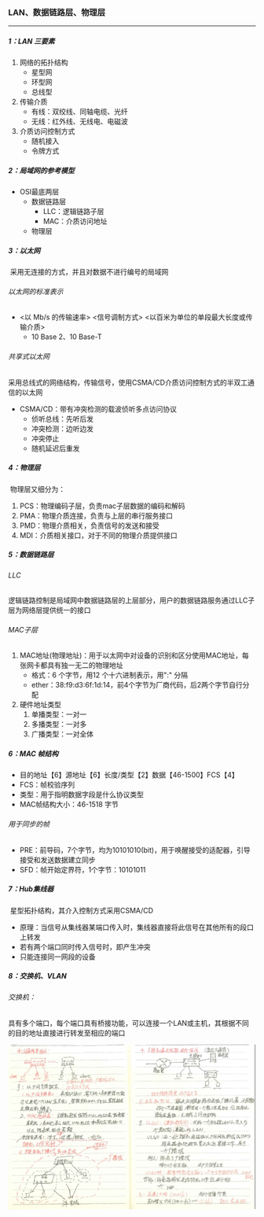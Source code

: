 ### LAN、数据链路层、物理层

------

##### 1：LAN 三要素

1. 网络的拓扑结构
   - 星型网
   - 环型网
   - 总线型
2. 传输介质
   - 有线：双绞线、同轴电缆、光纤
   - 无线：红外线、无线电、电磁波
3. 介质访问控制方式
   - 随机接入
   - 令牌方式

##### 2：局域网的参考模型

- OSI最底两层
  - 数据链路层
    - LLC：逻辑链路子层
    - MAC：介质访问地址
  - 物理层

##### 3：以太网

​	采用无连接的方式，并且对数据不进行编号的局域网

###### 以太网的标准表示

- <以 Mb/s  的传输速率> <信号调制方式> <以百米为单位的单段最大长度或传输介质>
  - 10 Base 2、10 Base-T

###### 共享式以太网

​	采用总线式的网络结构，传输信号，使用CSMA/CD介质访问控制方式的半双工通信的以太网

- CSMA/CD：带有冲突检测的载波侦听多点访问协议
  - 侦听总线：先听后发
  - 冲突检测：边听边发
  - 冲突停止
  - 随机延迟后重发

##### 4：物理层

​	物理层又细分为：

1. PCS：物理编码子层，负责mac子层数据的编码和解码
2. PMA：物理介质连接，负责与上层的串行服务接口
3. PMD：物理介质相关，负责信号的发送和接受
4. MDI：介质相关接口，对于不同的物理介质提供接口

##### 5：数据链路层

###### LLC

​	逻辑链路控制是局域网中数据链路层的上层部分，用户的数据链路服务通过LLC子层为网络层提供统一的接口

###### MAC子层

1. MAC地址(物理地址)：用于以太网中对设备的识别和区分使用MAC地址，每张网卡都具有独一无二的物理地址
   -  格式：6 个字节，用12 个十六进制表示，用":" 分隔
   - ether：38:f9:d3:6f:1d:14，前4个字节为厂商代码，后2两个字节自行分配
2. 硬件地址类型
   1. 单播类型：一对一
   2. 多播类型：一对多
   3. 广播类型：一对全体

##### 6：MAC 帧结构

- 目的地址【6】源地址【6】长度/类型【2】数据【46-1500】FCS【4】
- FCS：帧校验序列
- 类型：用于指明数据字段是什么协议类型
- MAC帧结构大小：46-1518 字节

###### 用于同步的帧

- PRE：前导码，7个字节，均为10101010(bit)，用于唤醒接受的适配器，引导接受和发送数据建立同步
- SFD：帧开始定界符，1个字节：10101011

##### 7：Hub集线器

​	星型拓扑结构，其介入控制方式采用CSMA/CD

- 原理：当信号从集线器某端口传入时，集线器直接将此信号在其他所有的段口上转发
- 若有两个端口同时传入信号时，即产生冲突
- 只能连接同一网段的设备

##### 8：交换机、VLAN

###### 交换机：

​	具有多个端口，每个端口具有桥接功能，可以连接一个LAN或主机，其根据不同的目的地址直接进行转发至相应的端口

![](https://github.com/likang315/Web-Developing/blob/master/2%EF%BC%9A%E8%AE%A1%E7%AE%97%E6%9C%BA%E7%BD%91%E7%BB%9C/%E7%89%A9%E7%90%86%E5%B1%82%EF%BC%8C%E6%95%B0%E9%93%BE%E5%B1%82/VLAN.png?raw=true)

